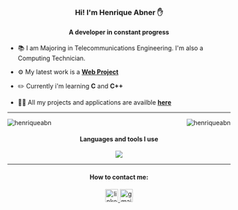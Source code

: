 
<h3 align="center">Hi! I'm Henrique Abner ✋</h3>
<h4 align="center">A developer in constant progress</h4>

- 📚 I am Majoring in Telecommunications Engineering. I'm also a Computing Technician. 

- ⚙️ My latest work is a **[Web Project](https://github.com/Sapucai-Socket/New-Website-Movie)**

- ✏️ Currently i'm learning **C** and **C++**

- 👨‍💻 All my projects and applications are availble **[here](http://bit.ly/3ZgJ0qX)**

<hr>

<p><img align="right" src="https://github-readme-stats.vercel.app/api/top-langs?username=henriqueabn&show_icons=true&theme=github_dark&locale=en&layout=compact&border_radius=20" alt="henriqueabn" /></p>
<p><img align="center" src="https://github-readme-stats.vercel.app/api?username=henriqueabn&show_icons=true&theme=github_dark&locale=en&border_radius=20" alt="henriqueabn" /></p>


<h4 align="center">Languages and tools I use</h4>

<p align="center">
  <a href="https://skillicons.dev">
    <img src="https://skillicons.dev/icons?i=figma,js,html,css,swift,py" />
  </a>
</p>

<hr>
<h4 align="center">How to contact me:</h4>
<div align="center">
  <a href="https://www.linkedin.com/in/henrique-abner-a61086266/" target="_blank">
    <img src="https://img.shields.io/static/v1?message=LinkedIn&logo=linkedin&label=&color=0077B5&logoColor=white&labelColor=&style=for-the-badge" height="29" alt="linkedin logo"  />
  </a>
  <a href="https://mail.google.com/mail/u/0/?fs=1&to=henriqueabner2709@gmail.com&tf=cm" target="_blank">
    <img src="https://img.shields.io/static/v1?message=Gmail&logo=gmail&label=&color=D14836&logoColor=white&labelColor=&style=for-the-badge" height="29" alt="gmail logo"  />
  </a>
</div>
